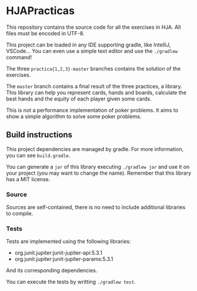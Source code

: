 # HJAPracticas

This repository contains the source code for all the exercises in HJA.
All files must be encoded in UTF-8.

This project can be loaded in any IDE supporting gradle, like IntelliJ, VSCode... You can even use a simple text editor and use the `./gradlew` command!

The three `practica{1,2,3}-master` branches contains the solution of the exercises.

The `master` branch contains a final result of the three practices, a library. This library can help you represent cards, hands and boards, calculate the best hands and the equity of each player given some cards.

This is not a performance implementation of poker problems. It aims to show a simple algorithm to solve some poker problems.

## Build instructions

This project dependencies are managed by gradle. For more information, you can see `build.gradle`.

You can generate a `jar` of this library executing `./gradlew jar` and use it on your project (you may want to change the name).
Remember that this library has a MIT license.

### Source

Sources are self-contained, there is no need to include additional libraries to compile.

### Tests

Tests are implemented using the following libraries:

- org.junit.jupiter:junit-jupiter-api:5.3.1
- org.junit.jupiter:junit-jupiter-params:5.3.1

And its corresponding dependencies.

You can execute the tests by writting `./gradlew test`.